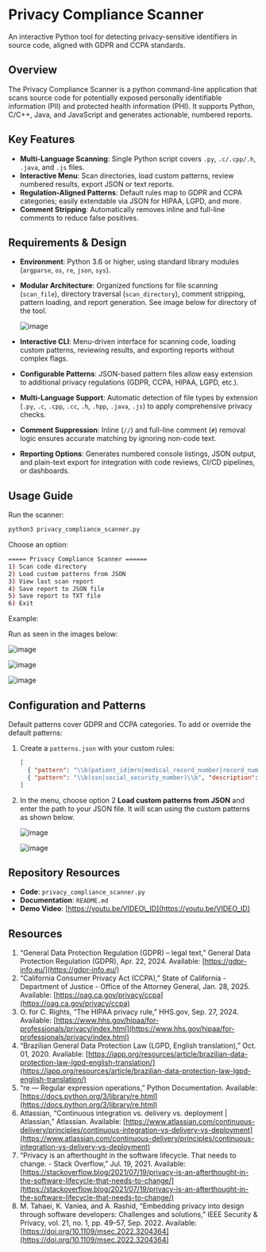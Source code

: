 # Privacy Compliance Scanner

An interactive Python tool for detecting privacy-sensitive identifiers in source code, aligned with GDPR and CCPA standards.

## Overview

The Privacy Compliance Scanner is a python command-line application that scans source code for potentially exposed personally identifiable information (PII) and protected health information (PHI). It supports Python, C/C++, Java, and JavaScript and generates actionable, numbered reports.

## Key Features

* **Multi-Language Scanning**: Single Python script covers `.py`, `.c/.cpp/.h`, `.java`, and `.js` files.
* **Interactive Menu**: Scan directories, load custom patterns, review numbered results, export JSON or text reports.
* **Regulation-Aligned Patterns**: Default rules map to GDPR and CCPA categories; easily extendable via JSON for HIPAA, LGPD, and more.
* **Comment Stripping**: Automatically removes inline and full-line comments to reduce false positives.

## Requirements & Design

* **Environment**: Python 3.6 or higher, using standard library modules (`argparse`, `os`, `re`, `json`, `sys`).
* **Modular Architecture**: Organized functions for file scanning (`scan_file`), directory traversal (`scan_directory`), comment stripping, pattern loading, and report generation. See image below for directory of the tool.
  
  ![image](https://github.com/user-attachments/assets/f3954a6e-3d0f-40fb-a4b7-aa9e3fb074f0)

* **Interactive CLI**: Menu-driven interface for scanning code, loading custom patterns, reviewing results, and exporting reports without complex flags.
* **Configurable Patterns**: JSON-based pattern files allow easy extension to additional privacy regulations (GDPR, CCPA, HIPAA, LGPD, etc.).
* **Multi-Language Support**: Automatic detection of file types by extension (`.py`, `.c`, `.cpp`, `.cc`, `.h`, `.hpp`, `.java`, `.js`) to apply comprehensive privacy checks.
* **Comment Suppression**: Inline (`//`) and full-line comment (`#`) removal logic ensures accurate matching by ignoring non-code text.
* **Reporting Options**: Generates numbered console listings, JSON output, and plain-text export for integration with code reviews, CI/CD pipelines, or dashboards.

## Usage Guide

Run the scanner:

```bash
python3 privacy_compliance_scanner.py
```

Choose an option:
```bash
===== Privacy Compliance Scanner ======
1) Scan code directory
2) Load custom patterns from JSON
3) View last scan report
4) Save report to JSON file
5) Save report to TXT file
6) Exit
```
Example:

Run as seen in the images below:

![image](https://github.com/user-attachments/assets/d5c6dbbf-0400-4b03-8c96-ec238fb1f072)

![image](https://github.com/user-attachments/assets/bd07a3a3-2a42-4c8b-8456-28953fcd8693)

![image](https://github.com/user-attachments/assets/1514c72d-e50a-4789-8cd2-adab38ded19c)

## Configuration and Patterns

Default patterns cover GDPR and CCPA categories. To add or override the default patterns:

1. Create a `patterns.json` with your custom rules:

   ```json
   [
     { "pattern": "\\b(patient_id|mrn|medical_record_number|record_number)\\b", "description": "PHI: medical record number" },
     { "pattern": "\\b(ssn|social_security_number)\\b", "description": "PHI: Social Security Number"}
   ]
   ```
2. In the menu, choose option 2 **Load custom patterns from JSON** and enter the path to your JSON file. It will scan using the custom patterns as shown below.
   
   ![image](https://github.com/user-attachments/assets/828f8b35-2026-47ae-a537-187d7a239ba0)

   ![image](https://github.com/user-attachments/assets/b01f7f3b-f237-4447-a0fd-f8d6c78cd579)

## Repository Resources

* **Code**: `privacy_compliance_scanner.py`
* **Documentation**: `README.md`
* **Demo Video**: [https://youtu.be/VIDEO\_ID](https://youtu.be/VIDEO_ID)

## Resources

1. “General Data Protection Regulation (GDPR) – legal text,” General Data Protection Regulation (GDPR), Apr. 22, 2024. Available: [https://gdpr-info.eu/](https://gdpr-info.eu/)
2. “California Consumer Privacy Act (CCPA),” State of California - Department of Justice - Office of the Attorney General, Jan. 28, 2025. Available: [https://oag.ca.gov/privacy/ccpa](https://oag.ca.gov/privacy/ccpa)
3. O. for C. Rights, “The HIPAA privacy rule,” HHS.gov, Sep. 27, 2024. Available: [https://www.hhs.gov/hipaa/for-professionals/privacy/index.html](https://www.hhs.gov/hipaa/for-professionals/privacy/index.html)
4. “Brazilian General Data Protection Law (LGPD, English translation),” Oct. 01, 2020. Available: [https://iapp.org/resources/article/brazilian-data-protection-law-lgpd-english-translation/](https://iapp.org/resources/article/brazilian-data-protection-law-lgpd-english-translation/)
5. “re — Regular expression operations,” Python Documentation. Available: [https://docs.python.org/3/library/re.html](https://docs.python.org/3/library/re.html)
6. Atlassian, “Continuous integration vs. delivery vs. deployment | Atlassian,” Atlassian. Available: [https://www.atlassian.com/continuous-delivery/principles/continuous-integration-vs-delivery-vs-deployment](https://www.atlassian.com/continuous-delivery/principles/continuous-integration-vs-delivery-vs-deployment)
7. “Privacy is an afterthought in the software lifecycle. That needs to change. - Stack Overflow,” Jul. 19, 2021. Available: [https://stackoverflow.blog/2021/07/19/privacy-is-an-afterthought-in-the-software-lifecycle-that-needs-to-change/](https://stackoverflow.blog/2021/07/19/privacy-is-an-afterthought-in-the-software-lifecycle-that-needs-to-change/)
8. M. Tahaei, K. Vaniea, and A. Rashid, “Embedding privacy into design through software developers: Challenges and solutions,” IEEE Security & Privacy, vol. 21, no. 1, pp. 49–57, Sep. 2022. Available: [https://doi.org/10.1109/msec.2022.3204364](https://doi.org/10.1109/msec.2022.3204364)
